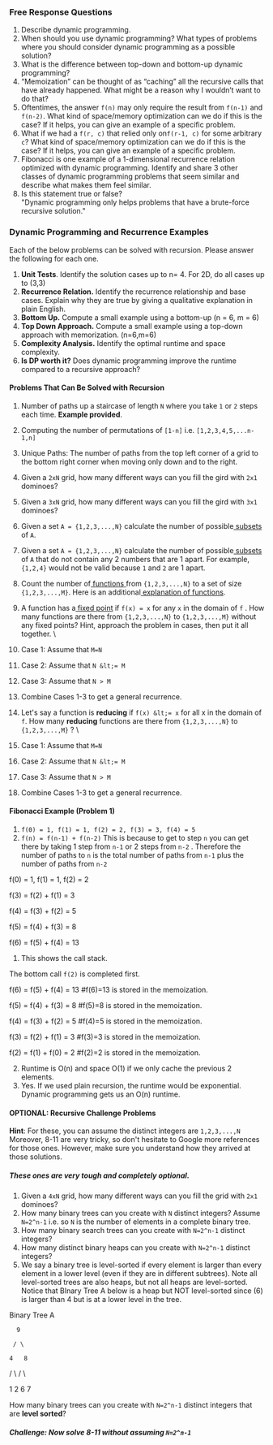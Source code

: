 <!-----
Conversion notes:
* Docs to Markdown version 1.0β34
* Fri Oct 20 2023 14:46:07 GMT-0700 (PDT)
* Source doc: W07 Coachable Practice HW
----->

### **Free Response Questions**



1. Describe dynamic programming.
2. When should you use dynamic programming? What types of problems where you should consider dynamic programming as a possible solution?
3. What is the difference between top-down and bottom-up dynamic programming?
4. “Memoization” can be thought of as “caching” all the recursive calls that have already happened. What might be a reason why I wouldn’t want to do that?
5. Oftentimes, the answer `f(n)` may only require the result from `f(n-1)`​ and `f(n-2)`. What kind of space/memory optimization can we do if this is the case? If it helps, you can give an example of a specific problem.
6. What if we had a `f(r, c)` that relied only on ​`f(r-1, c)` for some arbitrary `c`? What kind of space/memory optimization can we do if this is the case? If it helps, you can give an example of a specific problem.
7. Fibonacci is one example of a 1-dimensional recurrence relation optimized with dynamic programming. Identify and share 3 other classes of dynamic programming problems that seem similar and describe what makes them feel similar.
8. Is this statement true or false? \
"Dynamic programming only helps problems that have a brute-force recursive solution."


### **Dynamic Programming and Recurrence Examples**

Each of the below problems can be solved with recursion. Please answer the following for each one.



1. **Unit Tests**. Identify the solution cases up to n= 4. For 2D, do all cases up to (3,3)
2. **Recurrence Relation.** Identify the recurrence relationship and base cases. Explain why they are true by giving a qualitative explanation in plain English.
3. **Bottom Up.** Compute a small example using a bottom-up (n = 6, m = 6)
4. **Top Down Approach.** Compute a small example using a top-down approach with memorization. (n=6,m=6)
5. **Complexity Analysis.** Identify the optimal runtime and space complexity.
6. **Is DP worth it?** Does dynamic programming improve the runtime compared to a recursive approach?


#### **Problems That Can Be Solved with Recursion**



1. Number of paths up a staircase of length `N` where you take `1` or `2` steps each time. **Example provided**.
2. Computing the number of permutations of `[1-n]` i.e. `[1,2,3,4,5,...n-1,n]`
3. Unique Paths: The number of paths from the top left corner of a grid to the bottom right corner when moving only down and to the right.
4. Given a `2xN` grid, how many different ways can you fill the gird with `2x1`​ dominoes?
5. Given a `3xN` grid, how many different ways can you fill the gird with `3x1`​ dominoes?
6. Given a set `A = {1,2,3,...,N}`​ calculate the number of possible[ subsets](https://en.wikipedia.org/wiki/Subset)<span style="text-decoration:underline;"> </span>of `A`.
7. Given a set `A = {1,2,3,...,N}`​ calculate the number of possible[ subsets](https://en.wikipedia.org/wiki/Subset)<span style="text-decoration:underline;"> </span>of `A` that do not contain any 2 numbers that are 1 apart. For example, `{1,2,4}` would not be valid because `1` and `2` are 1 apart.
8. Count the number of[ functions](https://en.wikipedia.org/wiki/Function_(mathematics))<span style="text-decoration:underline;"> </span>from `{1,2,3,...,N}` to a set of size `{1,2,3,...,M}`​. Here is an additional[ explanation of functions](https://www.mathsisfun.com/sets/function.html).
9. A function has a[ fixed point](https://en.wikipedia.org/wiki/Fixed_point_(mathematics)) if `f(x) = x` for any `x` in the domain of `f` . How many functions are there from `{1,2,3,...,N}` to `{1,2,3,...,M}`​ without any fixed points? Hint, approach the problem in cases, then put it all together. \

1. Case 1: Assume that `M=N`
2. Case 2: Assume that `N &lt;= M`
3. Case 3: Assume that `N > M`​
4. Combine Cases 1-3 to get a general recurrence.
10. Let's say a function is **reducing** if `f(x) &lt;= x`​ for all x in the domain of `f`. How many **reducing** functions are there from `{1,2,3,...,N}` to `{1,2,3,...,M}`​ ? \

1. Case 1: Assume that `M=N`
2. Case 2: Assume that `N &lt;= M`
3. Case 3: Assume that `N > M`​
4. Combine Cases 1-3 to get a general recurrence.


#### Fibonacci Example (Problem 1)



1. `f(0) = 1, f(1) = 1, f(2) = 2, f(3) = 3, f(4) = 5`
2. `f(n) = f(n-1) + f(n-2)` This is because to get to step `n` you can get there by taking 1 step from `n-1` or 2 steps from `n-2` . Therefore the number of paths to `n` is the total number of paths from `n-1` plus the number of paths from `n-2`

f(0) = 1, f(1) = 1, f(2) = 2

f(3) = f(2) + f(1) = 3

f(4) = f(3) + f(2) = 5

f(5) = f(4) + f(3) = 8

f(6) = f(5) + f(4) = 13



1. This shows the call stack.

The bottom call `f(2)` is completed first.

f(6) = f(5) + f(4) = 13 #f(6)=13 is stored in the memoization.

f(5) = f(4) + f(3) = 8  #f(5)=8 is stored in the memoization.

f(4) = f(3) + f(2) = 5  #f(4)=5 is stored in the memoization.

f(3) = f(2) + f(1) = 3  #f(3)=3 is stored in the memoization.

f(2) = f(1) + f(0) = 2  #f(2)=2 is stored in the memoization.



2. Runtime is O(n) and space O(1) if we only cache the previous 2 elements.
3. Yes. If we used plain recursion, the runtime would be exponential. Dynamic programming gets us an O(n) runtime.


#### **OPTIONAL: Recursive Challenge Problems**

**Hint**: For these, you can assume the distinct integers are `1,2,3,...,N`​ Moreover, 8-11 are very tricky, so don't hesitate to Google more references for those ones. However, make sure you understand how they arrived at those solutions.


##### These ones are very tough and **completely optional.**



1. Given a `4xN` grid, how many different ways can you fill the grid with `2x1`​ dominoes?
2. How many binary trees can you create with `N` distinct integers? Assume `N=2^n-1`​ i.e. so `N` is the number of elements in a complete binary tree.
3. How many binary search trees can you create with `N=2^n-1` distinct integers?
4. How many distinct binary heaps can you create with `N=2^n-1`​ distinct integers?
5. We say a binary tree is level-sorted if every element is larger than every element in a lower level (even if they are in different subtrees). Note all level-sorted trees are also heaps, but not all heaps are level-sorted. Notice that BInary Tree A below is a heap but NOT level-sorted since (6) is larger than 4 but is at a lower level in the tree.

Binary Tree A

      9

     / \

    4   8

   / \ / \

  1  2 6  7

How many binary trees can you create with `N=2^n-1` distinct integers that are **level sorted**?


##### **Challenge**: Now solve 8-11 without assuming `N=2^n-1`
